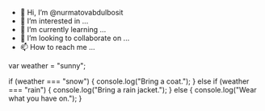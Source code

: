 - 👋 Hi, I’m @nurmatovabdulbosit
- 👀 I’m interested in ...
- 🌱 I’m currently learning ...
- 💞️ I’m looking to collaborate on ...
- 📫 How to reach me ...

<!---
nurmatovabdulbosit/nurmatovabdulbosit is a ✨ special ✨ repository because its `README.md` (this file) appears on your GitHub profile.
You can click the Preview link to take a look at your changes.
--->
var weather = "sunny";

if (weather === "snow") {
  console.log("Bring a coat.");
} else if (weather === "rain") {
  console.log("Bring a rain jacket.");
} else {
  console.log("Wear what you have on.");
}

